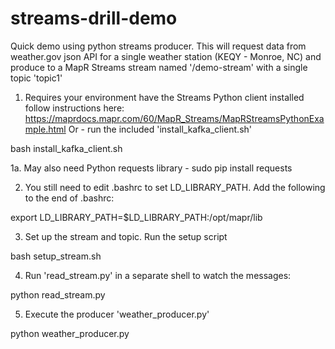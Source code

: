 # streams-drill-demo
Quick demo using python streams producer.
This will request data from weather.gov json API for a single weather station (KEQY - Monroe, NC) and produce to a MapR Streams stream named '/demo-stream' with a single topic 'topic1'

1.  Requires your environment have the Streams Python client installed
  follow instructions here: https://maprdocs.mapr.com/60/MapR_Streams/MapRStreamsPythonExample.html
Or - run the included 'install_kafka_client.sh'
  
bash install_kafka_client.sh

1a.  May also need Python requests library - sudo pip install requests

2.  You still need to edit .bashrc to set LD_LIBRARY_PATH.  Add the following to the end of .bashrc:
  
export LD_LIBRARY_PATH=$LD_LIBRARY_PATH:/opt/mapr/lib

3.  Set up the stream and topic. Run the setup script
  
bash setup_stream.sh

4.  Run 'read_stream.py' in a separate shell to watch the messages:
  
python read_stream.py

5.  Execute the producer 'weather_producer.py'
  
python weather_producer.py
